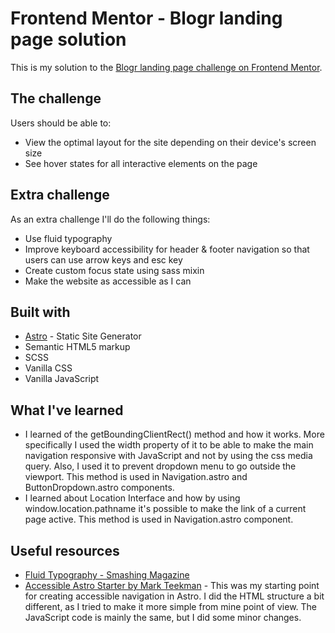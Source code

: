# Frontend Mentor - Blogr landing page solution

This is my solution to the [Blogr landing page challenge on Frontend Mentor](https://www.frontendmentor.io/challenges/blogr-landing-page-EX2RLAApP).

## The challenge

Users should be able to:

- View the optimal layout for the site depending on their device's screen size
- See hover states for all interactive elements on the page

## Extra challenge

As an extra challenge I'll do the following things:

- Use fluid typography
- Improve keyboard accessibility for header & footer navigation so that users can use arrow keys and esc key
- Create custom focus state using sass mixin
- Make the website as accessible as I can

## Built with

- [Astro](https://astro.build/) - Static Site Generator
- Semantic HTML5 markup
- SCSS
- Vanilla CSS
- Vanilla JavaScript

## What I've learned

- I learned of the getBoundingClientRect() method and how it works. More specifically I used the width property of it to be able to make the main navigation responsive with JavaScript and not by using the css media query. Also, I used it to prevent dropdown menu to go outside the viewport. This method is used in Navigation.astro and ButtonDropdown.astro components.
- I learned about Location Interface and how by using window.location.pathname it's possible to make the link of a current page active. This method is used in Navigation.astro component.

## Useful resources

- [Fluid Typography - Smashing Magazine](https://www.smashingmagazine.com/2022/01/modern-fluid-typography-css-clamp/)
- [Accessible Astro Starter by Mark Teekman](https://github.com/markteekman/accessible-astro-starter) - This was my starting point for creating accessible navigation in Astro. I did the HTML structure a bit different, as I tried to make it more simple from mine point of view. The JavaScript code is mainly the same, but I did some minor changes.
